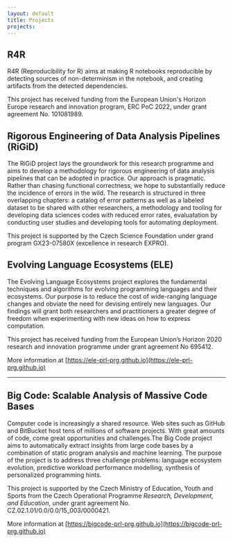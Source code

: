 ```yaml
---
layout: default
title: Projects
projects:
---
```


## R4R

R4R (Reproducibility for R) aims at making R notebooks reproducible by detecting sources of non-determinism in the notebook, and creating artifacts from the detected dependencies.

This project has received funding from the European Union's Horizon Europe research and innovation program, ERC PoC 2022, under grant agreement No. 101081989.

## Rigorous Engineering of Data Analysis Pipelines (RiGiD)


The RiGiD project lays the groundwork for this research programme and aims to develop a methodology for rigorous engineering of data analysis pipelines that can be adopted in practice. Our approach is pragmatic. Rather than chasing functional correctness, we hope to substantially reduce the incidence of errors in the wild. The research is structured in three overlapping chapters: a catalog of error patterns as well as a labeled dataset to be shared with other researchers, a methodology and tooling for developing data sciences codes with reduced error rates, evaluatation by conducting user studies and developing tools for automating deployment.

This project is supported by the Czech Science Foundation under grand program GX23-07580X (excellence in research EXPRO).

## Evolving Language Ecosystems (ELE)

The Evolving Language Ecosystems project explores the fundamental techniques and
algorithms for evolving programming languages and their ecosystems. Our purpose
is to reduce the cost of wide-ranging language changes and obviate the need for
devising entirely new languages. Our findings will grant both researchers and
practitioners a greater degree of freedom when experimenting with new ideas on
how to express computation.

This project has received funding from the European Union’s Horizon 2020 research 
and innovation programme under grant agreement No 695412.

More information at [https://ele-prl-prg.github.io](https://ele-prl-prg.github.io)

<hr/>

## Big Code: Scalable Analysis of Massive Code Bases

Computer code is increasingly a shared resource. Web sites such as GitHub and
BitBucket host tens of millions of software projects. With great amounts of
code, come great opportunities and challenges.The Big Code project aims to
automatically extract insights from large code bases by a combination of static
program analysis and machine learning. The purpose of the project is to address
three challenge problems: language ecosystem evolution, predictive workload
performance modelling, synthesis of personalized programming hints.

This project is supported by the Czech Ministry of Education, Youth and Sports
from the Czech Operational Programme *Research, Development, and Education*,
under grant agreement No. CZ.02.1.01/0.0/0.0/15_003/0000421.

More information at [https://bigcode-prl-prg.github.io](https://bigcode-prl-prg.github.io)
